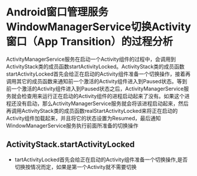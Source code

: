 # Android窗口管理服务WindowManagerService切换Activity窗口（App Transition）的过程分析

ActivityManagerService服务在启动一个Activity组件的过程中，会调用到ActivityStack类的成员函数startActivityLocked。ActivityStack类的成员函数startActivityLocked首先会给正在启动的Activity组件准备一个切换操作，接着再调用其它的成员函数来通知前一个激活的Activity组件进入到Paused状态。等到前一个激活的Activity组件进入到Paused状态之后，ActivityManagerService服务就会检查用来运行正在启动的Activity组件的进程启动起来了没有。如果这个进程还没有启动，那么ActivityManagerService服务就会将该进程启动起来，然后再调用ActivityStack类的成员函数realStartActivityLocked来将正在启动的Activity组件加载起来，并且将它的状态设置为Resumed，最后通知WindowManagerService服务执行前面所准备的切换操作

## ActivityStack.startActivityLocked
- tartActivityLocked首先会给正在启动的Activity组件准备一个切换操作,是否切换按情况而定，如果是第一个Activity就不需要切换